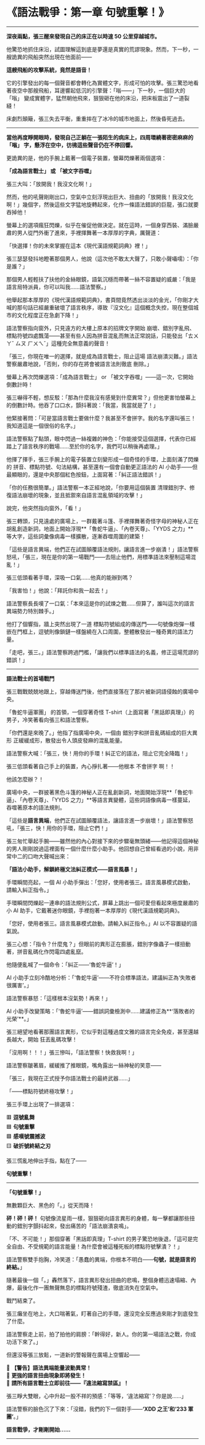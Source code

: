 # **《語法戰爭：第一章 句號重擊！》**

---

**深夜兩點，張三醒來發現自己的床正在以時速 50 公里穿越城市。**

他驚恐地抓住床沿，試圖理解這到底是夢還是真實的荒謬現象。然而，下一秒，一艘詭異的飛船突然出現在他面前——

**這艘飛船的攻擊系統，竟然是語音！**

它的引擎發出的每一個聲音都會轉化為實體文字，形成可怕的攻擊。張三驚恐地看著夜空中那艘飛船，耳邊響起低沉的引擎聲：「嗡——」下一秒，一個巨大的 「嗡」 變成實體字，猛然朝他飛來，狠狠砸在他的床沿，把床板震出了一道裂縫！

床劇烈顛簸，張三失去平衡，重重摔在了冰冷的城市地面上，然後昏死過去。

---

**當他再度睜開眼時，發現自己正躺在一張陌生的病床上，四周環繞著密密麻麻的 「嗡」 字，懸浮在空中，彷彿這些聲音仍在不停回響。**

更詭異的是，他的手腕上戴著一個電子裝置，螢幕閃爍著兩個選項：

**「成為語言戰士」 或 「被文字吞噬」**

張三大叫：「放開我！我沒文化啊！」

然而，他的吼聲剛剛出口，空氣中立刻浮現出巨大、扭曲的「放開我！我沒文化啊！」幾個字，然後這些文字猛地旋轉起來，化作一條語法錯誤的巨龍，張口就要吞掉他！

螢幕上的選項瘋狂閃爍，似乎在催促他做決定。就在這時，一個身穿西裝、滿臉嚴肅的男人從門外衝了進來，手裡揮舞著一本厚厚的字典，厲聲道：

「快選擇！你的未來掌握在這本《現代漢語規範詞典》裡！」

張三瑟瑟發抖地瞪著那個男人，他說（這次他不敢太大聲了，只敢小聲囁嚅）：「你是誰？」

那個男人輕輕扶了扶他的金絲眼鏡，語氣沉穩而帶著一絲不容置疑的威嚴：「我是語言局特派員，你可以叫我……語法警察。」

他舉起那本厚厚的《現代漢語規範詞典》，書頁間竟然透出淡淡的金光，「你剛才大喊的那句話已經嚴重破壞了語言秩序，導致『沒文化』這個概念失控，現在整個城市的文化程度正在急劇下降！」

語法警察指向窗外，只見遠方的大樓上原本的招牌文字開始 崩壞、錯別字亂飛、標點符號四處飄蕩——甚至有些人因為拼音混亂而無法正常說話，只能發出「ㄊㄨㄚˇ ㄙㄡ ㄏㄨㄟˇ」這種完全無意義的聲音！

「張三，你現在唯一的選擇，就是成為語言戰士，阻止這場 語法崩潰災難。」語法警察嚴肅地說，「否則，你的存在將會被語言法則徹底 刪除。」

螢幕上再次閃爍選項：「成為語言戰士」 or 「被文字吞噬」——這一次，它開始倒數計時！

張三嚇得不輕，想反駁：「那為什麼我沒有感覺到什麼異常？」但他更害怕螢幕上的倒數計時。他吞了口口水，顫抖著說：「我當，我當就是了！」

他緊接著問：「可是當語言戰士要做什麼？我甚至不會拼字。我的名字還叫張三！我知道這是一個很俗的名字。」

語法警察點了點頭，眼中閃過一絲複雜的神色：「你能接受這個選擇，代表你已經踏上了語言秩序的戰場……至於你的名字，我們可以稍後再處理。」

他揮了揮手，張三手腕上的電子裝置立刻變形成一個奇怪的手環，上面刻滿了閃爍的 拼音、標點符號、句法結構，甚至還有一個會自動更正語法的 AI 小助手——但最顯眼的，還是中央那個紅色按鈕，上面寫著：「糾正語法錯誤！」

「你的任務很簡單。」語法警察一本正經地說，「你要用這個裝置 清理錯別字、修復語法崩壞的現象，並且抵禦來自語言混亂領域的攻擊！」

說完，他突然指向窗外，「看！」

張三轉頭，只見遠處的廣場上，一群戴著斗篷、手裡揮舞著奇怪字母的神秘人正在 胡亂創造新詞，地面上開始浮現**「魯蛇牛逼」、「內卷天尊」、「YYDS 之力」**等大字，這些詞彙像病毒一樣擴散，逐漸吞噬周圍的建築！

「這些是語言異端，他們正在試圖顛覆語法規則，讓語言進一步崩潰！」語法警察怒吼，「張三，現在是你的第一場戰鬥——去阻止他們，用標準語法來壓制這場混亂！」

張三低頭看著手環，深吸一口氣……他真的能辦到嗎？

「我害怕！」他說：「拜託你和我一起去！」

語法警察長長嘆了一口氣：「本來這是你的試煉之戰……但算了，誰叫這次的語言異端勢力特別棘手。」

他打了個響指，牆上突然出現了一道 標點符號組成的傳送門——句號像炮彈一樣嵌在門框上，逗號則像鎖鏈一樣盤繞在入口周圍，整體散發出一種奇異的語法力量。

「走吧，張三。」語法警察跨過門檻，「讓我們以標準語法的名義，修正這場荒謬的錯誤！」

---

**語法戰士的首場戰鬥**

張三戰戰兢兢地跟上，穿越傳送門後，他們直接落在了那片被新詞語侵蝕的廣場中央。

「魯蛇牛逼軍團」 的首領，一個穿著奇怪 T-shirt（上面寫著「黑話即真理」）的男子，冷笑著看向張三和語法警察。

「你們還是來晚了。」他指了指廣場中央，一個由 錯別字和拼音亂碼組成的巨大異形 正緩緩成形，散發出令人頭皮發麻的混亂能量。

語法警察大喊：「張三，快！用你的手環！糾正它的語法，阻止它完全降臨！」

張三低頭看著自己手上的裝置，內心掙扎著——他根本 不會拼字 啊！！

他該怎麼辦？！

廣場中央，一群披著黑色斗篷的神秘人正在亂創新詞，地面開始浮現**「魯蛇牛逼」、「內卷天尊」、「YYDS 之力」**等語言異變體，這些詞語像病毒一樣蔓延，吞噬著原本的語法規則。

「這些是**語言異端**，他們正在試圖顛覆語法，讓語言進一步崩壞！」語法警察怒吼，「張三，快！用你的手環，阻止它們！」

張三匆忙舉起手腕——雖然他的內心對接下來的步驟毫無頭緒——他記得這個神秘的男人剛剛說過這裡面有一個什麼什麼小助手。他回想自己曾經看過的小說，用非常中二的口吻大聲喊出來：

**「語法小助手，解鎖終極文法糾正模式——語言風暴！」**

手環瞬間亮起，一個 AI 小助手彈出：「您好，使用者張三。語言風暴模式啟動，請輸入糾正指令。」

手環瞬間閃爍起一連串的語法規則公式，屏幕上跳出一個可愛但看起來極度嚴肅的小 AI 助手，它戴著迷你眼鏡，手裡抱著一本厚厚的《現代漢語規範詞典》。

「您好，使用者張三。語言風暴模式啟動。請輸入糾正指令。」AI 以不容置疑的語氣說。

張三心想：「指令？什麼鬼？」但眼前的異形正在膨脹，錯別字像蟲子一樣扭動著，拼音亂碼化作閃電四處亂竄。

他隨便亂喊了一個命令：「糾正——‘魯蛇牛逼’！」

AI 小助手立刻冷酷地分析：「‘魯蛇牛逼’——不符合標準語法，建議糾正為‘失敗者很厲害’。」

語法警察暴怒：「這樣根本沒氣勢！再來！」

AI 小助手改變策略：「‘魯蛇牛逼’——錯誤詞彙檢測中……建議修正為**‘落敗者的光榮’**。」

張三絕望地看著那團語言異形，它似乎對這種過度文雅的語言完全免疫，甚至還越長越大，開始 狂丟亂碼攻擊！

「沒用啊！！！」張三慘叫，「語法警察！快救我啊！」

語法警察皺著眉，緩緩推了推眼鏡，嘴角露出一絲神秘的笑意——

「張三，我現在正式授予你語法戰士的最終武器……」

「——標點符號終極攻擊！」

張三手環上出現了一排選項：

🟥 **逗號亂舞**  
🟦 **句號重擊**  
🟩 **感嘆號震撼波**  
🟨 **破折號終結之刃**  

張三慌亂地伸出手指，點在了——

**句號重擊！**

---

**「句號重擊！」**

無數顆巨大、黑色的「。」從天而降！

**砰！砰！砰！** 句號像流星雨一樣，狠狠砸向語言異形的身體，每一擊都讓那些扭動的錯別字顫抖起來，發出痛苦的「語法崩潰哀鳴」。

「不、不可能！」那個穿著「黑話即真理」T-shirt 的男子驚恐地後退，「這可是完全自由、不受規範的語言能量！為什麼會被這種死板的標點符號擊潰？！」

語法警察雙手抱胸，冷笑道：「愚蠢的異端，你根本不明白——**句號，就是語言的終結。**」

隨著最後一個「。」轟然落下，語言異形發出扭曲的悲鳴，整個身體迅速塌縮、內爆，最後化作一團無聲無息的標點符號殘渣，徹底消失在空氣中。

戰鬥結束了。

張三癱坐在地上，大口喘著氣，盯著自己的手環，還沒完全反應過來剛才到底發生了什麼。

語法警察走上前，拍了拍他的肩膀：「幹得好，新人。你的第一場語法之戰，你成功活下來了。」

但還沒等張三放鬆，一道新的警報聲在廣場上空響起——

🔺 **【警告】語法異端能量波動異常！**  
🔺 **更強的語言扭曲現象即將發生！**  
🔺 **請所有語言戰士立即前往——『違法縮寫禁區』！**  

張三睜大雙眼，心中升起一股不祥的預感：「等等，‘違法縮寫’？你是說……」

語法警察的臉色沉了下來：「沒錯，我們的下一個對手——**‘XDD 之王’和‘233 軍團’**。」

**語言戰爭，才剛剛開始……**

---